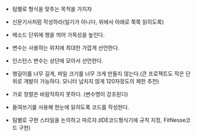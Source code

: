 
- 팀별로 형식을 맞추는 목적을 가지자  

- 신문기사처럼 작성하라(일기가 아니다, 위에서 아래로 쭉쭉 읽히도록)  

- 메소드 단위에 행을 띄어 가독성을 높인다.  

- 변수는 사용하는 위치에 최대한 가깝게 선언한다.  

- 인스턴스 변수는 상단에 모아서 선언한다.  

- 행길이를 너무 길게, 파일 크기를 너무 크게 만들지 않는다.(큰 프로젝트도 작은 단위로 개발이 가능하다. 모니터 넘치지 않게 120자정도의 제한 추천)  

- 가로 정렬은 바람직하지 못하다. (변수명이 강조된다)  

- 들여쓰기를 사용해 한눈에 읽히도록 코드를 작성한다.  

- 팀별로 구현 스타일을 논의하고 따르자.(IDE코드형식기에 규칙 지정, FitNesse코드 구현)  

